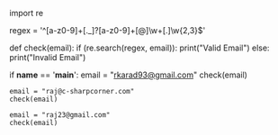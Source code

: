 import re

regex = '^[a-z0-9]+[\._]?[a-z0-9]+[@]\w+[.]\w{2,3}$'


def check(email):
    if (re.search(regex, email)):
        print("Valid Email")
    else:
        print("Invalid Email")


if __name__ == '__main__':
    email = "rkarad93@gmail.com"
    check(email)

    email = "raj@c-sharpcorner.com"
    check(email)

    email = "raj23@gmail.com"
    check(email)
